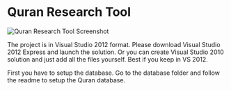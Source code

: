 # Quran Research Tool #
![Quran Research Tool Screenshot](https://raw.github.com/oazabir/Quran/master/Docs/Screenshots/QRTScreenshot.png)

The project is in Visual Studio 2012 format. Please download Visual Studio 2012 Express and launch the solution. Or you can create Visual Studio 2010 solution and just add all the files yourself. Best if you keep in VS 2012.

First you have to setup the database. Go to the database folder and follow the readme to setup the Quran database.

